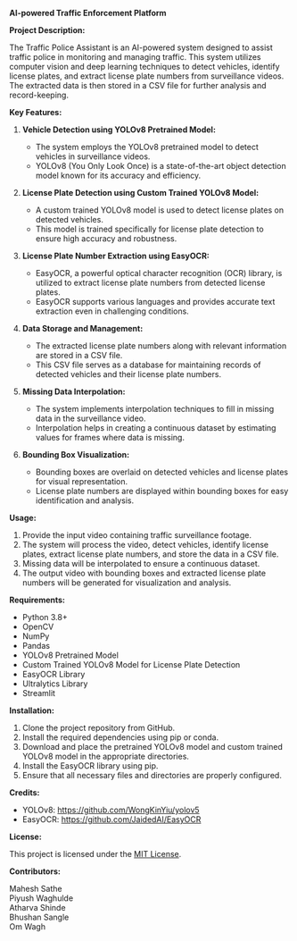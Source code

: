 **AI-powered Traffic Enforcement Platform**

**Project Description:**

The Traffic Police Assistant is an AI-powered system designed to assist traffic police in monitoring and managing traffic. This system utilizes computer vision and deep learning techniques to detect vehicles, identify license plates, and extract license plate numbers from surveillance videos. The extracted data is then stored in a CSV file for further analysis and record-keeping.

**Key Features:**

1. **Vehicle Detection using YOLOv8 Pretrained Model:**
   - The system employs the YOLOv8 pretrained model to detect vehicles in surveillance videos.
   - YOLOv8 (You Only Look Once) is a state-of-the-art object detection model known for its accuracy and efficiency.

2. **License Plate Detection using Custom Trained YOLOv8 Model:**
   - A custom trained YOLOv8 model is used to detect license plates on detected vehicles.
   - This model is trained specifically for license plate detection to ensure high accuracy and robustness.

3. **License Plate Number Extraction using EasyOCR:**
   - EasyOCR, a powerful optical character recognition (OCR) library, is utilized to extract license plate numbers from detected license plates.
   - EasyOCR supports various languages and provides accurate text extraction even in challenging conditions.

4. **Data Storage and Management:**
   - The extracted license plate numbers along with relevant information are stored in a CSV file.
   - This CSV file serves as a database for maintaining records of detected vehicles and their license plate numbers.

5. **Missing Data Interpolation:**
   - The system implements interpolation techniques to fill in missing data in the surveillance video.
   - Interpolation helps in creating a continuous dataset by estimating values for frames where data is missing.

6. **Bounding Box Visualization:**
   - Bounding boxes are overlaid on detected vehicles and license plates for visual representation.
   - License plate numbers are displayed within bounding boxes for easy identification and analysis.

**Usage:**

1. Provide the input video containing traffic surveillance footage.
2. The system will process the video, detect vehicles, identify license plates, extract license plate numbers, and store the data in a CSV file.
3. Missing data will be interpolated to ensure a continuous dataset.
4. The output video with bounding boxes and extracted license plate numbers will be generated for visualization and analysis.

**Requirements:**

- Python 3.8+
- OpenCV
- NumPy
- Pandas
- YOLOv8 Pretrained Model
- Custom Trained YOLOv8 Model for License Plate Detection
- EasyOCR Library
- Ultralytics Library
- Streamlit

**Installation:**

1. Clone the project repository from GitHub.
2. Install the required dependencies using pip or conda.
3. Download and place the pretrained YOLOv8 model and custom trained YOLOv8 model in the appropriate directories.
4. Install the EasyOCR library using pip.
5. Ensure that all necessary files and directories are properly configured.

**Credits:**

- YOLOv8: https://github.com/WongKinYiu/yolov5
- EasyOCR: https://github.com/JaidedAI/EasyOCR

**License:**

This project is licensed under the [MIT License](https://opensource.org/licenses/MIT).

**Contributors:**

Mahesh Sathe  
Piyush Waghulde  
Atharva Shinde  
Bhushan Sangle  
Om Wagh
